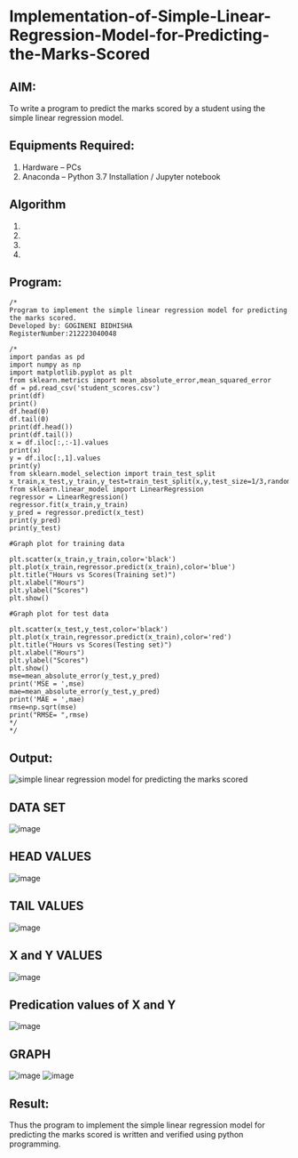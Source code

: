 # Implementation-of-Simple-Linear-Regression-Model-for-Predicting-the-Marks-Scored

## AIM:
To write a program to predict the marks scored by a student using the simple linear regression model.

## Equipments Required:
1. Hardware – PCs
2. Anaconda – Python 3.7 Installation / Jupyter notebook

## Algorithm
1. 
2. 
3. 
4. 

## Program:
```
/*
Program to implement the simple linear regression model for predicting the marks scored.
Developed by: GOGINENI BIDHISHA
RegisterNumber:212223040048
 
/*
import pandas as pd
import numpy as np
import matplotlib.pyplot as plt
from sklearn.metrics import mean_absolute_error,mean_squared_error
df = pd.read_csv('student_scores.csv')
print(df)
print()
df.head(0)
df.tail(0)
print(df.head())
print(df.tail())
x = df.iloc[:,:-1].values
print(x)
y = df.iloc[:,1].values
print(y)
from sklearn.model_selection import train_test_split
x_train,x_test,y_train,y_test=train_test_split(x,y,test_size=1/3,random_state=0)
from sklearn.linear_model import LinearRegression
regressor = LinearRegression()
regressor.fit(x_train,y_train)
y_pred = regressor.predict(x_test)
print(y_pred)
print(y_test)

#Graph plot for training data

plt.scatter(x_train,y_train,color='black')
plt.plot(x_train,regressor.predict(x_train),color='blue')
plt.title("Hours vs Scores(Training set)")
plt.xlabel("Hours")
plt.ylabel("Scores")
plt.show()

#Graph plot for test data

plt.scatter(x_test,y_test,color='black')
plt.plot(x_train,regressor.predict(x_train),color='red')
plt.title("Hours vs Scores(Testing set)")
plt.xlabel("Hours")
plt.ylabel("Scores")
plt.show()
mse=mean_absolute_error(y_test,y_pred)
print('MSE = ',mse)
mae=mean_absolute_error(y_test,y_pred)
print('MAE = ',mae)
rmse=np.sqrt(mse)
print("RMSE= ",rmse)
*/
*/
```

## Output:
![simple linear regression model for predicting the marks scored](sam.png)
## DATA SET
![image](https://github.com/user-attachments/assets/38250ae5-f115-4097-b5ba-618bb5dd0735)
## HEAD VALUES
![image](https://github.com/user-attachments/assets/ad08fbd1-0983-4b8a-acc7-8d94b5f231dc)
## TAIL VALUES
![image](https://github.com/user-attachments/assets/c917a99f-a8fb-40ca-abff-70d3ba123824)
## X and Y VALUES
![image](https://github.com/user-attachments/assets/33cf812f-00ea-42af-a0f9-ea1d61db302a)
## Predication values of X and Y
![image](https://github.com/user-attachments/assets/6a872593-3f8e-4ca9-abc9-8837a1ec6e79)

## GRAPH
![image](https://github.com/user-attachments/assets/4ad2eeed-e5f6-4c08-94df-ba0467e4c78e)
![image](https://github.com/user-attachments/assets/7b4bf303-40a2-43a5-82c9-8b815d9763ce)





## Result:
Thus the program to implement the simple linear regression model for predicting the marks scored is written and verified using python programming.
